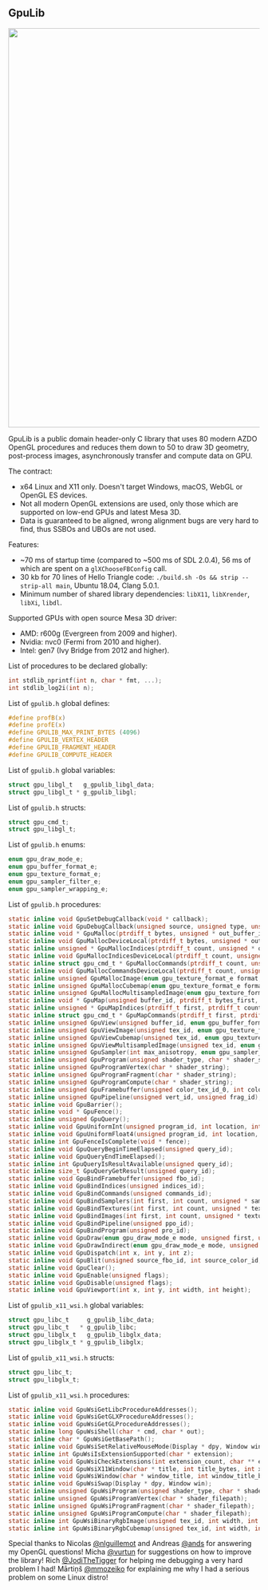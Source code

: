 GpuLib
------

<img width="800px" src="https://i.imgur.com/dQEm83w.gif" />

GpuLib is a public domain header-only C library that uses 80 modern AZDO OpenGL procedures and reduces them down to 50
to draw 3D geometry, post-process images, asynchronously transfer and compute data on GPU.

The contract:

 * x64 Linux and X11 only. Doesn't target Windows, macOS, WebGL or OpenGL ES devices.
 * Not all modern OpenGL extensions are used, only those which are supported on low-end GPUs and latest Mesa 3D.
 * Data is guaranteed to be aligned, wrong alignment bugs are very hard to find, thus SSBOs and UBOs are not used.

Features:

 * ~70 ms of startup time (compared to ~500 ms of SDL 2.0.4), 56 ms of which are spent on a `glXChooseFBConfig` call.
 * 30 kb for 70 lines of Hello Triangle code: `./build.sh -Os && strip --strip-all main`, Ubuntu 18.04, Clang 5.0.1.
 * Minimum number of shared library dependencies: `libX11`, `libXrender`, `libXi`, `libdl`.

Supported GPUs with open source Mesa 3D driver:
 * AMD: r600g (Evergreen from 2009 and higher).
 * Nvidia: nvc0 (Fermi from 2010 and higher).
 * Intel: gen7 (Ivy Bridge from 2012 and higher).

List of procedures to be declared globally:

```c
int stdlib_nprintf(int n, char * fmt, ...);
int stdlib_log2i(int n);
```

List of `gpulib.h` global defines:

```c
#define profB(x)
#define profE(x)
#define GPULIB_MAX_PRINT_BYTES (4096)
#define GPULIB_VERTEX_HEADER
#define GPULIB_FRAGMENT_HEADER
#define GPULIB_COMPUTE_HEADER
```

List of `gpulib.h` global variables:

```c
struct gpu_libgl_t   g_gpulib_libgl_data;
struct gpu_libgl_t * g_gpulib_libgl;
```

List of `gpulib.h` structs:

```c
struct gpu_cmd_t;
struct gpu_libgl_t;
```

List of `gpulib.h` enums:

```c
enum gpu_draw_mode_e;
enum gpu_buffer_format_e;
enum gpu_texture_format_e;
enum gpu_sampler_filter_e;
enum gpu_sampler_wrapping_e;
```

List of `gpulib.h` procedures:

```c
static inline void GpuSetDebugCallback(void * callback);
static inline void GpuDebugCallback(unsigned source, unsigned type, unsigned id, unsigned severity, int length, char * message, void * user_data);
static inline void * GpuMalloc(ptrdiff_t bytes, unsigned * out_buffer_id);
static inline void GpuMallocDeviceLocal(ptrdiff_t bytes, unsigned * out_buffer_id);
static inline unsigned * GpuMallocIndices(ptrdiff_t count, unsigned * out_indices_id);
static inline void GpuMallocIndicesDeviceLocal(ptrdiff_t count, unsigned * out_indices_id);
static inline struct gpu_cmd_t * GpuMallocCommands(ptrdiff_t count, unsigned * out_commands_id);
static inline void GpuMallocCommandsDeviceLocal(ptrdiff_t count, unsigned * out_commands_id);
static inline unsigned GpuMallocImage(enum gpu_texture_format_e format, int width, int height, int layer_count, int mipmap_count);
static inline unsigned GpuMallocCubemap(enum gpu_texture_format_e format, int width, int height, int layer_count, int mipmap_count);
static inline unsigned GpuMallocMultisampledImage(enum gpu_texture_format_e format, int width, int height, int layer_count, int msaa_samples);
static inline void * GpuMap(unsigned buffer_id, ptrdiff_t bytes_first, ptrdiff_t bytes_count);
static inline unsigned * GpuMapIndices(ptrdiff_t first, ptrdiff_t count);
static inline struct gpu_cmd_t * GpuMapCommands(ptrdiff_t first, ptrdiff_t count);
static inline unsigned GpuView(unsigned buffer_id, enum gpu_buffer_format_e format, ptrdiff_t bytes_first, ptrdiff_t bytes_count);
static inline unsigned GpuViewImage(unsigned tex_id, enum gpu_texture_format_e format, int layer_first, int layer_count, int mipmap_first, int mipmap_count);
static inline unsigned GpuViewCubemap(unsigned tex_id, enum gpu_texture_format_e format, int layer_first, int layer_count, int mipmap_first, int mipmap_count);
static inline unsigned GpuViewMultisampledImage(unsigned tex_id, enum gpu_texture_format_e format, int layer_first, int layer_count, int mipmap_first, int mipmap_count);
static inline unsigned GpuSampler(int max_anisotropy, enum gpu_sampler_filter_e min_filter, enum gpu_sampler_filter_e mag_filter, enum gpu_sampler_wrapping_e wrapping);
static inline unsigned GpuProgram(unsigned shader_type, char * shader_string);
static inline unsigned GpuProgramVertex(char * shader_string);
static inline unsigned GpuProgramFragment(char * shader_string);
static inline unsigned GpuProgramCompute(char * shader_string);
static inline unsigned GpuFramebuffer(unsigned color_tex_id_0, int color_tex_layer_0, unsigned color_tex_id_1, int color_tex_layer_1, unsigned color_tex_id_2, int color_tex_layer_2, unsigned color_tex_id_3, int color_tex_layer_3, unsigned depth_tex_id_0, int depth_tex_layer_0);
static inline unsigned GpuPipeline(unsigned vert_id, unsigned frag_id);
static inline void GpuBarrier();
static inline void * GpuFence();
static inline unsigned GpuQuery();
static inline void GpuUniformInt(unsigned program_id, int location, int count, int * value);
static inline void GpuUniformFloat4(unsigned program_id, int location, int count, float * value);
static inline int GpuFenceIsComplete(void * fence);
static inline void GpuQueryBeginTimeElapsed(unsigned query_id);
static inline void GpuQueryEndTimeElapsed();
static inline int GpuQueryIsResultAvailable(unsigned query_id);
static inline size_t GpuQueryGetResult(unsigned query_id);
static inline void GpuBindFramebuffer(unsigned fbo_id);
static inline void GpuBindIndices(unsigned indices_id);
static inline void GpuBindCommands(unsigned commands_id);
static inline void GpuBindSamplers(int first, int count, unsigned * sampler_ids);
static inline void GpuBindTextures(int first, int count, unsigned * texture_ids);
static inline void GpuBindImages(int first, int count, unsigned * texture_ids);
static inline void GpuBindPipeline(unsigned ppo_id);
static inline void GpuBindProgram(unsigned pro_id);
static inline void GpuDraw(enum gpu_draw_mode_e mode, unsigned first, unsigned count, unsigned instance_count);
static inline void GpuDrawIndirect(enum gpu_draw_mode_e mode, unsigned binded_commands_first, unsigned binded_commands_count);
static inline void GpuDispatch(int x, int y, int z);
static inline void GpuBlit(unsigned source_fbo_id, int source_color_id, int source_x, int source_y, int source_width, int source_height, unsigned target_fbo_id, int target_color_id, int target_x, int target_y, int target_width, int target_height);
static inline void GpuClear();
static inline void GpuEnable(unsigned flags);
static inline void GpuDisable(unsigned flags);
static inline void GpuViewport(int x, int y, int width, int height);
```

List of `gpulib_x11_wsi.h` global variables:

```c
struct gpu_libc_t     g_gpulib_libc_data;
struct gpu_libc_t   * g_gpulib_libc;
struct gpu_libglx_t   g_gpulib_libglx_data;
struct gpu_libglx_t * g_gpulib_libglx;
```

List of `gpulib_x11_wsi.h` structs:

```c
struct gpu_libc_t;
struct gpu_libglx_t;
```

List of `gpulib_x11_wsi.h` procedures:

```c
static inline void GpuWsiGetLibcProcedureAddresses();
static inline void GpuWsiGetGLXProcedureAddresses();
static inline void GpuWsiGetGLProcedureAddresses();
static inline long GpuWsiShell(char * cmd, char * out);
static inline char * GpuWsiGetBasePath();
static inline void GpuWsiSetRelativeMouseMode(Display * dpy, Window win, int enabled);
static inline int GpuWsiIsExtensionSupported(char * extension);
static inline void GpuWsiCheckExtensions(int extension_count, char ** extensions);
static inline void GpuWsiX11Window(char * title, int title_bytes, int x, int y, int w, int h, int msaa_sample_count, Display ** out_display, Window * out_window);
static inline void GpuWsiWindow(char * window_title, int window_title_bytes, int window_width, int window_height, int msaa_samples, char * out_scancodes, Display ** out_dpy, Window * out_win);
static inline void GpuWsiSwap(Display * dpy, Window win);
static inline unsigned GpuWsiProgram(unsigned shader_type, char * shader_filepath);
static inline unsigned GpuWsiProgramVertex(char * shader_filepath);
static inline unsigned GpuWsiProgramFragment(char * shader_filepath);
static inline unsigned GpuWsiProgramCompute(char * shader_filepath);
static inline int GpuWsiBinaryRgbImage(unsigned tex_id, int width, int height, int layer_count, char * img_binary_filepath);
static inline int GpuWsiBinaryRgbCubemap(unsigned tex_id, int width, int height, int layer_count, char * cbm_binary_filepath);
```

Special thanks to Nicolas [@nlguillemot](https://github.com/nlguillemot) and Andreas [@ands](https://github.com/ands)
for answering my OpenGL questions!
Micha [@vurtun](https://github.com/vurtun) for suggestions on how to improve the library!
Rich [@JodiTheTigger](https://github.com/JodiTheTigger) for helping me debugging a very hard problem I had!
Mārtiņš [@mmozeiko](https://github.com/mmozeiko) for explaining me why I had a serious problem on some Linux distro!
